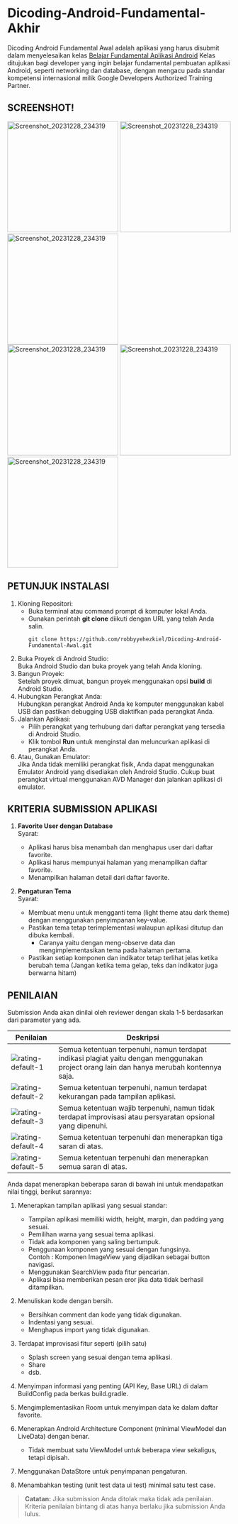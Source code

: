 # Dicoding-Android-Fundamental-Akhir
Dicoding Android Fundamental Awal adalah aplikasi yang harus disubmit dalam menyelesaikan kelas [Belajar Fundamental Aplikasi Android](https://www.dicoding.com/academies/14/)
Kelas ditujukan bagi developer yang ingin belajar fundamental pembuatan aplikasi Android, seperti networking dan database, dengan mengacu pada standar kompetensi internasional milik Google Developers Authorized Training Partner. 

## SCREENSHOT!
<img src="https://github.com/robbyyehezkiel/Dicoding-Android-Fundamental-Akhir/assets/107051384/c87f0a60-5625-4b2b-9d40-2cb8f405a64f" alt="Screenshot_20231228_234319" width="250">   
<img src="https://github.com/robbyyehezkiel/Dicoding-Android-Fundamental-Akhir/assets/107051384/5f4bba3e-8988-4227-a4b1-0088247897c6" alt="Screenshot_20231228_234319" width="250">   
<img src="https://github.com/robbyyehezkiel/Dicoding-Android-Fundamental-Akhir/assets/107051384/d46c0a81-468f-473d-84ff-2f3cad189c6d" alt="Screenshot_20231228_234319" width="250"><br>
<img src="https://github.com/robbyyehezkiel/Dicoding-Android-Fundamental-Akhir/assets/107051384/4b479797-dc39-47c4-8b6f-550cbf33177f" alt="Screenshot_20231228_234319" width="250">   
<img src="https://github.com/robbyyehezkiel/Dicoding-Android-Fundamental-Akhir/assets/107051384/da70a74b-fc76-4e79-88c0-f1690206dcee" alt="Screenshot_20231228_234319" width="250">   
<img src="https://github.com/robbyyehezkiel/Dicoding-Android-Fundamental-Akhir/assets/107051384/eb9dfe5d-01bd-4e94-86ab-b50bffb1b6c2" alt="Screenshot_20231228_234319" width="250">

## PETUNJUK INSTALASI
1. Kloning Repositori:
   - Buka terminal atau command prompt di komputer lokal Anda.
   - Gunakan perintah **git clone** diikuti dengan URL yang telah Anda salin.
     ```
     git clone https://github.com/robbyyehezkiel/Dicoding-Android-Fundamental-Awal.git
     ```
3. Buka Proyek di Android Studio:<br>
   Buka Android Studio dan buka proyek yang telah Anda kloning.
4. Bangun Proyek:<br>
   Setelah proyek dimuat, bangun proyek menggunakan opsi **build** di Android Studio.
5. Hubungkan Perangkat Anda:<br>
   Hubungkan perangkat Android Anda ke komputer menggunakan kabel USB dan pastikan debugging USB diaktifkan pada perangkat Anda.
7. Jalankan Aplikasi:
   - Pilih perangkat yang terhubung dari daftar perangkat yang tersedia di Android Studio.
   - Klik tombol **Run** untuk menginstal dan meluncurkan aplikasi di perangkat Anda.
8. Atau, Gunakan Emulator:<br>
   Jika Anda tidak memiliki perangkat fisik, Anda dapat menggunakan Emulator Android yang disediakan oleh Android Studio. Cukup buat perangkat virtual menggunakan AVD Manager dan jalankan aplikasi di emulator.

## KRITERIA SUBMISSION APLIKASI

1. **Favorite User dengan Database**<br>
   Syarat:
   - Aplikasi harus bisa menambah dan menghapus user dari daftar favorite.
   - Aplikasi harus mempunyai halaman yang menampilkan daftar favorite.
   - Menampilkan halaman detail dari daftar favorite.
    
2. **Pengaturan Tema**<br>
   Syarat:
   - Membuat menu untuk mengganti tema (light theme atau dark theme) dengan menggunakan penyimpanan key-value.
   - Pastikan tema tetap terimplementasi walaupun aplikasi ditutup dan dibuka kembali.
       - Caranya yaitu dengan meng-observe data dan mengimplementasikan tema pada halaman pertama.
   - Pastikan setiap komponen dan indikator tetap terlihat jelas ketika berubah tema (Jangan ketika tema gelap, teks dan indikator juga berwarna hitam)

## PENILAIAN
Submission Anda akan dinilai oleh reviewer dengan skala 1-5 berdasarkan dari parameter yang ada.<br>

| Penilaian | Deskripsi |
| --- | --- |
| ![rating-default-1](https://github.com/robbyyehezkiel/Dicoding-Android-Beginner/assets/107051384/a44691b2-f5ae-4d65-8cf1-35e883080b58) | Semua ketentuan terpenuhi, namun terdapat indikasi plagiat yaitu dengan menggunakan project orang lain dan hanya merubah kontennya saja. |
| ![rating-default-2](https://github.com/robbyyehezkiel/Dicoding-Android-Beginner/assets/107051384/2eb100d9-6af2-4612-9a3e-335b2afa400f) | Semua ketentuan terpenuhi, namun terdapat kekurangan pada tampilan aplikasi. |
| ![rating-default-3](https://github.com/robbyyehezkiel/Dicoding-Android-Beginner/assets/107051384/5b91432e-4b00-44cf-abb4-f1440904c94a) | Semua ketentuan wajib terpenuhi, namun tidak terdapat improvisasi atau persyaratan opsional yang dipenuhi. |
| ![rating-default-4](https://github.com/robbyyehezkiel/Dicoding-Android-Beginner/assets/107051384/66b77800-871a-4a5a-8a0f-ffeb86fdffa5) | Semua ketentuan terpenuhi dan menerapkan tiga saran di atas. |
| ![rating-default-5](https://github.com/robbyyehezkiel/Dicoding-Android-Beginner/assets/107051384/acbff36b-016d-4962-8aaa-20f36ec55b8b) | Semua ketentuan terpenuhi dan menerapkan semua saran di atas. |

Anda dapat menerapkan beberapa saran di bawah ini untuk mendapatkan nilai tinggi, berikut sarannya:

1. Menerapkan tampilan aplikasi yang sesuai standar:
   - Tampilan aplikasi memiliki width, height, margin, dan padding yang sesuai.
   - Pemilihan warna yang sesuai tema aplikasi.
   - Tidak ada komponen yang saling bertumpuk.
   - Penggunaan komponen yang sesuai dengan fungsinya.<br>
     Contoh : Komponen ImageView yang dijadikan sebagai button navigasi.
   - Menggunakan SearchView pada fitur pencarian.
   - Aplikasi bisa memberikan pesan eror jika data tidak berhasil ditampilkan.
 
2. Menuliskan kode dengan bersih.
   - Bersihkan comment dan kode yang tidak digunakan.
   - Indentasi yang sesuai.
   - Menghapus import yang tidak digunakan.

3. Terdapat improvisasi fitur seperti (pilih satu)
   - Splash screen yang sesuai dengan tema aplikasi.
   - Share
   - dsb.
4. Menyimpan informasi yang penting (API Key, Base URL) di dalam BuildConfig pada berkas build.gradle.
5. Mengimplementasikan Room untuk menyimpan data ke dalam daftar favorite. 
6. Menerapkan Android Architecture Component (minimal ViewModel dan LiveData) dengan benar.
   - Tidak membuat satu ViewModel untuk beberapa view sekaligus, tetapi dipisah.
7. Menggunakan DataStore untuk penyimpanan pengaturan.
8. Menambahkan testing (unit test data ui test) minimal satu test case.
> **Catatan:**
> Jika submission Anda ditolak maka tidak ada penilaian. Kriteria penilaian bintang di atas hanya berlaku jika submission Anda lulus.
